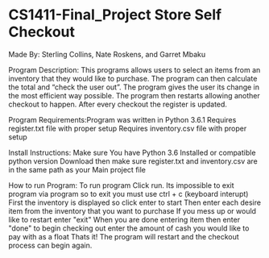 # CS1411-Final_Project Store Self Checkout
Made By: Sterling Collins, Nate Roskens, and Garret Mbaku


Program Description: This programs allows users to select an items from an inventory that they would like to purchase. The program can then calculate the total and “check the user out”. The program gives the user its change in the most efficient way possible. The program then restarts allowing another checkout to happen. After every checkout the register is updated.


Program Requirements:Program was written in Python 3.6.1
Requires register.txt file with proper setup
Requires inventory.csv file with proper setup


Install Instructions: Make sure You have Python 3.6 Installed or compatible python version
Download then make sure register.txt and inventory.csv are in the same path as your Main project file


How to run Program: 
To run program Click run.
Its impossible to exit program via program so to exit you must use ctrl + c (keyboard interupt)
First the inventory is displayed so click enter to start
Then enter each desire item from the inventory that you want to purchase
If you mess up or would like to restart enter "exit"
When you are done entering item then enter "done" to begin checking out
enter the amount of cash you would like to pay with as a float
Thats it! The program will restart and the checkout process can begin again.



